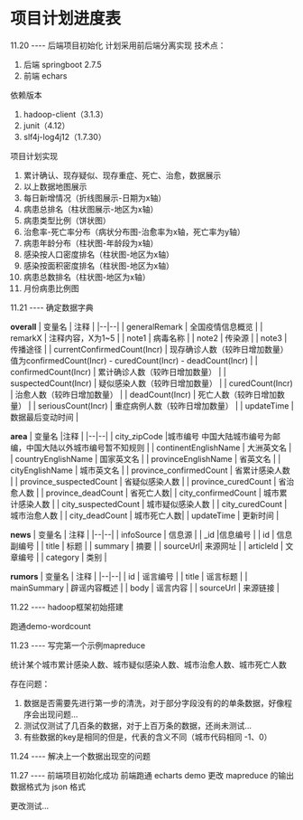# 项目计划进度表

11.20 ---- 后端项目初始化
计划采用前后端分离实现
技术点：
1. 后端 springboot 2.7.5
2. 前端 echars

依赖版本
1. hadoop-client（3.1.3）
2. junit（4.12）
3. slf4j-log4j12（1.7.30）

项目计划实现
1. 累计确认、现存疑似、现存重症、死亡、治愈，数据展示
2. 以上数据地图展示
3. 每日新增情况（折线图展示-日期为x轴）
4. 病患总排名（柱状图展示-地区为x轴）
5. 病患类型比例（饼状图）
6. 治愈率-死亡率分布（病状分布图-治愈率为x轴，死亡率为y轴）
7. 病患年龄分布（柱状图-年龄段为x轴）
8. 感染按人口密度排名（柱状图-地区为x轴）
9. 感染按面积密度排名（柱状图-地区为x轴）
10. 病患总数排名（柱状图-地区为x轴）
11. 月份病患比例图


11.21 ---- 确定数据字典

**overall**
| 变量名 | 注释 |
|--|--|
| generalRemark | 全国疫情信息概览 |
| remarkX | 注释内容，X为1~5 |
| note1 | 	病毒名称 |
| note2 | 传染源 |
| note3 | 传播途径 |
| currentConfirmedCount(Incr) | 现存确诊人数（较昨日增加数量）值为confirmedCount(Incr) - curedCount(Incr) - deadCount(Incr) |
| confirmedCount(Incr) | 	累计确诊人数（较昨日增加数量） |
| suspectedCount(Incr) | 疑似感染人数（较昨日增加数量） |
| curedCount(Incr) | 治愈人数（较昨日增加数量） |
| deadCount(Incr) | 死亡人数（较昨日增加数量） |
| seriousCount(Incr) | 重症病例人数（较昨日增加数量） |
| updateTime | 	数据最后变动时间 |


**area**
| 变量名 |注释  |
|--|--|
| city_zipCode |城市编号  中国大陆城市编号为邮编，中国大陆以外城市编号暂不知规则   |
| continentEnglishName | 大洲英文名 |
| countryEnglishName | 国家英文名 |
| provinceEnglishName | 省英文名 |
| cityEnglishName | 城市英文名 |
| province_confirmedCount | 省累计感染人数 |
| province_suspectedCount | 省疑似感染人数 |
| province_curedCount | 省治愈人数 |
| province_deadCount |  省死亡人数|
| city_confirmedCount | 城市累计感染人数 |
| city_suspectedCount | 城市疑似感染人数 |
| city_curedCount | 城市治愈人数 |
| city_deadCount |  城市死亡人数|
| updateTime | 更新时间 |

**news**
| 变量名 | 注释 |
|--|--|
| infoSource | 信息源 |
| _id |信息编号  |
| id | 信息副编号 |
| title | 标题 |
| summary | 摘要 |
| sourceUrl| 来源网址 |
| articleId | 文章编号 |
| category | 类别 |

**rumors**
| 变量名 | 注释 |
|--|--|
| id | 谣言编号 |
| title | 谣言标题 |
| mainSummary | 辟谣内容概述 |
| body | 谣言内容 |
| sourceUrl | 来源链接 |


11.22 ---- hadoop框架初始搭建

跑通demo-wordcount


11.23 ---- 写完第一个示例mapreduce

统计某个城市累计感染人数、城市疑似感染人数、城市治愈人数、城市死亡人数

存在问题：
1. 数据是否需要先进行第一步的清洗，对于部分字段没有的的单条数据，好像程序会出现问题...
2. 测试仅测试了几百条的数据，对于上百万条的数据，还尚未测试...
3. 有些数据的key是相同的但是，代表的含义不同（城市代码相同 -1、0）


11.24 ---- 解决上一个数据出现空的问题


11.27 ---- 前端项目初始化成功
前端跑通 echarts demo
更改 mapreduce 的输出数据格式为 json 格式



更改测试...

